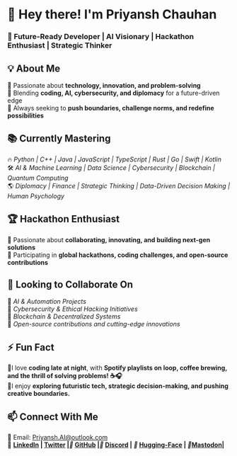 # 👋 Hey there! I'm **Priyansh Chauhan**  
### 🚀 Future-Ready Developer | AI Visionary | Hackathon Enthusiast | Strategic Thinker  

## 💡 **About Me**  
🔹 Passionate about **technology, innovation, and problem-solving**  
🔹 Blending **coding, AI, cybersecurity, and diplomacy** for a future-driven edge  
🔹 Always seeking to **push boundaries, challenge norms, and redefine possibilities**  

## 📚 **Currently Mastering**  
🔥 *Python | C++ | Java | JavaScript | TypeScript | Rust | Go | Swift | Kotlin*  
🛠️ *AI & Machine Learning | Data Science | Cybersecurity | Blockchain | Quantum Computing*  
🌎 *Diplomacy | Finance | Strategic Thinking | Data-Driven Decision Making | Human Psychology*  

## 🏆 **Hackathon Enthusiast**  
🔹 Passionate about **collaborating, innovating, and building next-gen solutions**  
🔹 Participating in **global hackathons, coding challenges, and open-source contributions**  

## 🤝 **Looking to Collaborate On**  
🔹 *AI & Automation Projects*  
🔹 *Cybersecurity & Ethical Hacking Initiatives*  
🔹 *Blockchain & Decentralized Systems*  
🔹 *Open-source contributions and cutting-edge innovations*  

## ⚡ **Fun Fact**  
🔹I love **coding late at night**, with **Spotify playlists on loop, coffee brewing, and the thrill of solving problems! ☕🎧**  
🔹I enjoy **exploring futuristic tech, strategic decision-making, and pushing creative boundaries.**  

## 📫 **Connect With Me**  
📧 Email: Priyansh.AI@outlook.com  
🔗 **[LinkedIn](#) | [Twitter](#) |*📍* [GitHub](https://github.com/Chauhan-legacy) |*📍* [Discord](https://discord.gg/3W9nEtEs)  | *📍* [Hugging-Face](https://huggingface.co/Priyansh-Chauhan) | *📍*[Mastodon](https://mastodon.social/@Priyansh_Chauhan)|**
